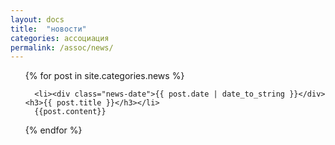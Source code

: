 ```yaml
---
layout: docs
title:  "новости"
categories: ассоциация
permalink: /assoc/news/
---
```

<ul>
{% for post in site.categories.news %}

      <li><div class="news-date">{{ post.date | date_to_string }}</div> <h3>{{ post.title }}</h3></li>
      {{post.content}}
   
{% endfor %}
</ul>
